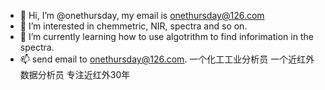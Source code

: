 - 👋 Hi, I’m @onethursday, my email is onethursday@126.com
- 👀 I’m interested in chemmetric, NIR, spectra and so on.
- 🌱 I’m currently learning how to use algotrithm to find inforimation in the spectra.
- 📫 send email to onethursday@126.com.
一个化工工业分析员
一个近红外数据分析员
专注近红外30年

<!---
onethursday/onethursday is a ✨ special ✨ repository because its `README.md` (this file) appears on your GitHub profile.
You can click the Preview link to take a look at your changes.
--->
